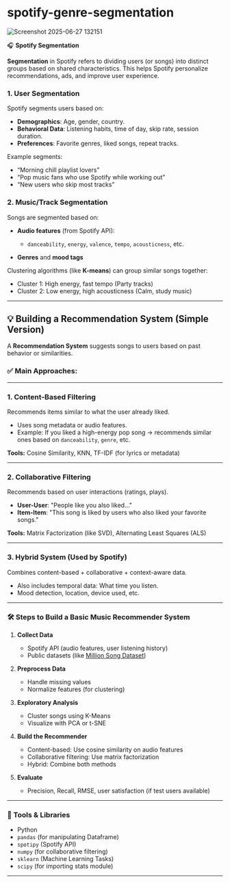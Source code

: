 # spotify-genre-segmentation
![Screenshot 2025-06-27 132151](https://github.com/user-attachments/assets/5c7fef40-8e8e-499d-8ed0-79690a8270ae)

🎧 **Spotify Segmentation**

**Segmentation** in Spotify refers to dividing users (or songs) into distinct groups based on shared characteristics. This helps Spotify personalize recommendations, ads, and improve user experience.

### 1. **User Segmentation**

Spotify segments users based on:

* **Demographics**: Age, gender, country.
* **Behavioral Data**: Listening habits, time of day, skip rate, session duration.
* **Preferences**: Favorite genres, liked songs, repeat tracks.

Example segments:

* “Morning chill playlist lovers”
* “Pop music fans who use Spotify while working out”
* “New users who skip most tracks”

### 2. **Music/Track Segmentation**

Songs are segmented based on:

* **Audio features** (from Spotify API):

  * `danceability`, `energy`, `valence`, `tempo`, `acousticness`, etc.
* **Genres** and **mood tags**

Clustering algorithms (like **K-means**) can group similar songs together:

* Cluster 1: High energy, fast tempo (Party tracks)
* Cluster 2: Low energy, high acousticness (Calm, study music)

---

## 💡 **Building a Recommendation System (Simple Version)**

A **Recommendation System** suggests songs to users based on past behavior or similarities.

### ✅ **Main Approaches:**

---

### 1. **Content-Based Filtering**

Recommends items similar to what the user already liked.

* Uses song metadata or audio features.
* Example: If you liked a high-energy pop song → recommends similar ones based on `danceability`, `genre`, etc.

**Tools:** Cosine Similarity, KNN, TF-IDF (for lyrics or metadata)

---

### 2. **Collaborative Filtering**

Recommends based on user interactions (ratings, plays).

* **User-User**: "People like you also liked..."
* **Item-Item**: "This song is liked by users who also liked your favorite songs."

**Tools:** Matrix Factorization (like SVD), Alternating Least Squares (ALS)

---

### 3. **Hybrid System (Used by Spotify)**

Combines content-based + collaborative + context-aware data.

* Also includes temporal data: What time you listen.
* Mood detection, location, device used, etc.

---

### 🛠️ **Steps to Build a Basic Music Recommender System**

1. **Collect Data**

   * Spotify API (audio features, user listening history)
   * Public datasets (like [Million Song Dataset](http://millionsongdataset.com/))

2. **Preprocess Data**

   * Handle missing values
   * Normalize features (for clustering)

3. **Exploratory Analysis**

   * Cluster songs using K-Means
   * Visualize with PCA or t-SNE

4. **Build the Recommender**

   * Content-based: Use cosine similarity on audio features
   * Collaborative filtering: Use matrix factorization
   * Hybrid: Combine both methods

5. **Evaluate**

   * Precision, Recall, RMSE, user satisfaction (if test users available)

---

### 🧠 Tools & Libraries

* Python
* `pandas` (for manipulating Dataframe)
* `spotipy` (Spotify API)
* `numpy` (for collaborative filtering)
* `sklearn` (Machine Learning Tasks)
* `scipy`  (for importing stats module)

---


